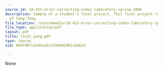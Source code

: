 ```yaml
---
course_id: 18-413-error-correcting-codes-laboratory-spring-2004
description: Sample of a student's final project. This final project report courtesy
  of Yang Yang.
file_location: /coursemedia/18-413-error-correcting-codes-laboratory-spring-2004/8897d87c424dcebc1594691961c6d62d_final_yang.pdf
file_type: application/pdf
layout: pdf
title: final_yang.pdf
type: course
uid: 8897d87c424dcebc1594691961c6d62d

---
```

None